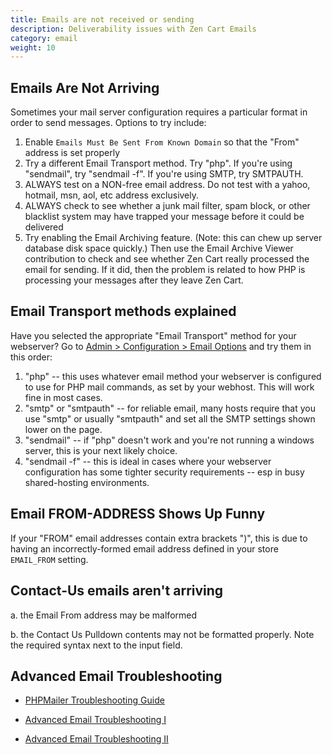 ```yaml
---
title: Emails are not received or sending
description: Deliverability issues with Zen Cart Emails 
category: email
weight: 10
---
```

## Emails Are Not Arriving
Sometimes your mail server configuration requires a particular format in order to send messages.
Options to try include:

1. Enable `Emails Must Be Sent From Known Domain` so that the "From" address is set properly
1. Try a different Email Transport method.  Try "php".  If you're using "sendmail", try "sendmail -f".  If you're using SMTP, try SMTPAUTH.
1. ALWAYS test on a NON-free email address.  Do not test with a yahoo, hotmail, msn, aol, etc address exclusively.
1. ALWAYS check to see whether a junk mail filter, spam block, or other blacklist system may have trapped your message before it could be delivered
1. Try enabling the Email Archiving feature. (Note: this can chew up server database disk space quickly.) Then use the Email Archive Viewer contribution to check and see whether Zen Cart really processed the email for sending. If it did, then the problem is related to how PHP is processing your messages after they leave Zen Cart. 

## Email Transport methods explained
Have you selected the appropriate "Email Transport" method for your webserver?
Go to [Admin > Configuration > Email Options](/user/admin_pages/configuration/configuration_emailoptions/) and try them in this order:

1. "php" -- this uses whatever email method your webserver is configured to use for PHP mail commands, as set by your webhost.  This will work fine in most cases.
1. "smtp" or "smtpauth" -- for reliable email, many hosts require that you use "smtp" or usually "smtpauth" and set all the SMTP settings shown lower on the page.
1. "sendmail" -- if "php" doesn't work and you're not running a windows server, this is your next likely choice.
1. "sendmail -f" -- this is ideal in cases where your webserver configuration has some tighter security requirements -- esp in busy shared-hosting environments.


## Email FROM-ADDRESS Shows Up Funny
If your "FROM" email addresses contain extra brackets ")", this is due to having an incorrectly-formed email address defined in your store `EMAIL_FROM` setting.

## Contact-Us emails aren't arriving

a. the Email From address may be malformed

b. the Contact Us Pulldown contents may not be formatted properly. Note the required syntax next to the input field.

## Advanced Email Troubleshooting

* [PHPMailer Troubleshooting Guide](https://github.com/PHPMailer/PHPMailer/wiki/Troubleshooting)

* [Advanced Email Troubleshooting I](/user/email/advanced_email_troubleshooting_1/)

* [Advanced Email Troubleshooting II](/user/email/advanced_email_troubleshooting_2/)


